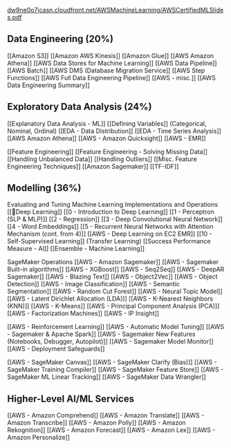 [dw9ne0o7jcasn.cloudfront.net/AWSMachineLearning/AWSCertifiedMLSlides.pdf](https://dw9ne0o7jcasn.cloudfront.net/AWSMachineLearning/AWSCertifiedMLSlides.pdf)
## Data Engineering (20%)
[[Amazon S3]]
[[Amazon AWS Kinesis]]
[[Amazon Glue]]
[[AWS Amazon Athena]]
[[AWS Data Stores for Machine Learning]]
[[AWS Data Pipeline]]
[[AWS Batch]]
[[AWS DMS (Database Migration Service]]
[[AWS Step Functions]]
[[AWS Full Data Engineering Pipeline]]
[[AWS - misc.]]
[[AWS Data Engineering Summary]]


## Exploratory Data Analysis (24%)
[[Explanatory Data Analysis - ML]]
[[Defining Variables]] (Categorical, Nominal, Ordinal)
[[EDA - Data Distribution]]
[[EDA - Time Series Analysis]]
[[AWS Amazon Athena]]
[[AWS - Amazon Quicksight]]
[[AWS - EMR]]

[[Feature Engineering]]
[[Feature Engineering - Solving Missing Data]]
[[Handling Unbalanced Data]]
[[Handling Outliers]]
[[Misc. Feature Engineering Techniques]]
[[Amazon Sagemaker]]
[[TF-IDF]]


##  Modelling (36%)
Evaluating and Tuning
Machine Learning Implementations and Operations
[[🔱Deep Learning]]
[[0 - Introduction to Deep Learning]]
[[1 - Perceptron (SLP & MLP)]]
[[2 - Regression]]
[[3 - Deep Convolutional Neural Network]]
[[4 - Word Embeddings]]
[[5 - Recurrent Neural Networks with Attention Mechanism (cont. from 4)]]
[[AWS - Deep Learning on EC2 EMR]]
[[10 - Self-Supervised Learning]] (Transfer Learning)
[[Success Performance Measure - AI]]
 [[Ensemble - Machine Learning]]
 
SageMaker Operations
[[AWS - Amazon Sagemaker]]
[[AWS - Sagemaker Built-in algorithms]]
[[AWS - XGBoost]]
[[AWS - Seq2Seq]]
[[AWS - DeepAR Sagemaker]]
[[AWS - Blazing Text]]
[[AWS - Object2Vec]]
[[AWS - Object Detection]]
[[AWS - Image Classification]]
[[AWS - Semantic Segmentation]]
[[AWS - Random Cut Forest]]
[[AWS - Neural Topic Model]]
[[AWS - Latent Dirichlet Allocation (LDA)]]
[[AWS - K-Nearest Neighbors (KNN)]]
[[AWS - K-Means]]
[[AWS - Principal Component Analysis (PCA)]]
[[AWS - Factorization Machines]]
[[AWS - IP Insight]]


[[AWS - Reinforcement Learning]]
[[AWS - Automatic Model Tuning]]
[[AWS - Sagemaker & Apache Spark]]
[[AWS - Sagemaker New Features (Notebooks, Debugger, Autopilot)]]
[[AWS - Sagemaker Model Monitor]]
[[AWS - Deployment Safeguards]]

[[AWS - SageMaker Canvas]]
[[AWS - SageMaker Clarify (Bias)]]
[[AWS - SageMaker Training Compiler]]
[[AWS - SageMaker Feature Store]]
[[AWS - SageMaker ML Linear Tracking]]
[[AWS - SageMaker Data Wrangler]]

## Higher-Level AI/ML Services
[[AWS - Amazon Comprehend]]
[[AWS - Amazon Translate]]
[[AWS - Amazon Transcribe]]
[[AWS - Amazon Polly]]
[[AWS - Amazon Rekognition]]
[[AWS - Amazon Forecast]]
[[AWS - Amazon Lex]]
[[AWS - Amazon Personalize]]

